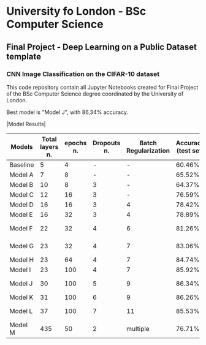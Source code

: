 # University fo London - BSc Computer Science
## Final Project - Deep Learning on a Public Dataset template
### CNN Image Classification on the CIFAR-10 dataset

This code repository contain all Jupyter Notebooks created for Final Project of the BSc Computer Science degree coordinated by the University of London.

Best model is "Model J", with 86,34% accuracy. 

|Model Results|	

| Models	 |Total layers	n.| epochs	n. | Dropouts	n.| Batch Regularization |	Accuracy (test set)|	Comments |
| -------- | -------------- | ---------- | ---------- | ------------------- | ------------------ | --------- |
| Baseline |	5           	|  4	       |  -         | 	-                 | 	60.46%	         |           |
|Model A|	7	|8|	-|	-|	65.52%	|Conv2d/MaxPool2D layers added|
|Model B|	10|	8	|3|	-|	64.37%	|Dropout layers added|
|Model C|	12|	16|	3	|-|	76.59%	|Conv2d layers added|
|Model D|	16|	16|	3	|4|	78.42%	|Batch Normalization added|
|Model E|	16|	32|	3	|4|	78.89%	|Reduce Dense Layer hidden units number|
|Model F|	22|	32|	4	|6|	81.26%	|Conv2D/BatchNormalization/MaxPooling/Dropout layers added|
|Model G|	23|	32|	4	|7|	83.06%	|Dropout values tweak (raised) / BatchNormalization added|
|Model H|	23|	64|	4|	7|	84.74%|	|
|Model I|	23|	100|	4|	7|	85.92%	|Dropout values tweak (raised)|
|Model J|	30|	100|	5|	9|	86.34%	|Conv2D/BatchNormalization/MaxPooling/Dropout/Dense layers added|
|Model K|	31|	100|	6|9|	86.26%|	Dropout values tweak (raised) / Dropout layer added|
|Model L|	37|	100|	7|	11|	85.53%	|Conv2D/BatchNormalization/MaxPooling/Dropout/Dense layers added. Dropout values tweak (raised)|
|Model M|	435|	50|	2|	multiple|	76.71%	||
